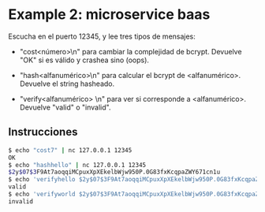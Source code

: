 # Example 2: microservice baas

Escucha en el puerto 12345, y lee tres tipos de mensajes:

* "cost<número>\n" para cambiar la complejidad de bcrypt. Devuelve "OK" si es
válido y crashea sino (oops).

* "hash<alfanumérico>\n" para calcular el bcrypt de <alfanumérico>. Devuelve
el string hasheado.

* "verify<alfanumérico> <hash>\n" para ver si <hash> corresponde a <alfanumérico>.
Devuelve "valid" o "invalid".

## Instrucciones

```bash
$ echo "cost7" | nc 127.0.0.1 12345
OK
$ echo "hashhello" | nc 127.0.0.1 12345
$2y$07$3F9At7aoqqiMCpuxXpXEkelbWjw950P.0G83fxKcqpaZWY671cn1u
$ echo 'verifyhello $2y$07$3F9At7aoqqiMCpuxXpXEkelbWjw950P.0G83fxKcqpaZWY671cn1u' | nc 127.0.0.1 12345
valid
$ echo 'verifyworld $2y$07$3F9At7aoqqiMCpuxXpXEkelbWjw950P.0G83fxKcqpaZWY671cn1u' | nc 127.0.0.1 12345
invalid
```
